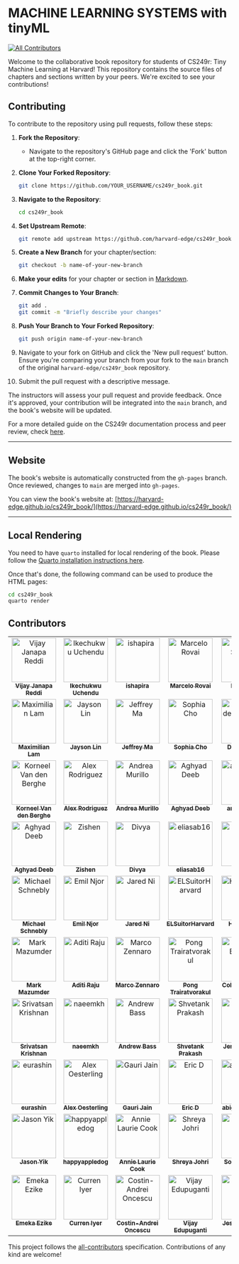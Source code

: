 # MACHINE LEARNING SYSTEMS with tinyML

[![All Contributors](https://img.shields.io/github/all-contributors/harvard-edge/cs249r_book?color=ee8449&style=flat-square)](#contributors)

Welcome to the collaborative book repository for students of CS249r: Tiny Machine Learning at Harvard! This repository
contains the source files of chapters and sections written by your peers. We're excited to see your contributions!

## Contributing

To contribute to the repository using pull requests, follow these steps:

1. **Fork the Repository**:

    - Navigate to the repository's GitHub page and click the 'Fork' button at the top-right corner.

2. **Clone Your Forked Repository**:

    ```bash
    git clone https://github.com/YOUR_USERNAME/cs249r_book.git
    ```

3. **Navigate to the Repository**:

    ```bash
    cd cs249r_book
    ```

4. **Set Upstream Remote**:

    ```bash
    git remote add upstream https://github.com/harvard-edge/cs249r_book.git
    ```

5. **Create a New Branch** for your chapter/section:

    ```bash
    git checkout -b name-of-your-new-branch
    ```

6. **Make your edits** for your chapter or section in [Markdown](https://quarto.org/docs/authoring/markdown-basics.html).

7. **Commit Changes to Your Branch**:

    ```bash
    git add .
    git commit -m "Briefly describe your changes"
    ```

8. **Push Your Branch to Your Forked Repository**:

    ```bash
    git push origin name-of-your-new-branch
    ```

9. Navigate to your fork on GitHub and click the 'New pull request' button. Ensure you're comparing your branch from
   your fork to the `main` branch of the original `harvard-edge/cs249r_book` repository.

10. Submit the pull request with a descriptive message.

The instructors will assess your pull request and provide feedback. Once it's approved, your contribution will be
integrated into the `main` branch, and the book's website will be updated.

For a more detailed guide on the CS249r documentation process and peer review,
check [here](https://docs.google.com/document/d/1izDoWwFLnV8XK2FYCl23_9KYL_7EQ5OWLo-PCNUGle0).

---

## Website

The book's website is automatically constructed from the `gh-pages` branch. Once reviewed, changes to `main` are merged
into `gh-pages`.

You can view the book's website
at: [https://harvard-edge.github.io/cs249r_book/](https://harvard-edge.github.io/cs249r_book/)

---

## Local Rendering

You need to have `quarto` installed for local rendering of the book. Please follow the [Quarto installation instructions here](https://quarto.org/docs/download/).

Once that's done, the following command can be
used to produce the HTML pages:

```bash
cd cs249r_book
quarto render
```

## Contributors

<!-- ALL-CONTRIBUTORS-LIST:START - Do not remove or modify this section -->
<!-- prettier-ignore-start -->
<!-- markdownlint-disable -->
<table>
  <tbody>
    <tr>
      <td align="center" valign="top" width="20%"><a href="https://github.com/profvjreddi"><img src="https://avatars.githubusercontent.com/profvjreddi?s=100" width="100px;" alt="Vijay Janapa Reddi"/><br /><sub><b>Vijay Janapa Reddi</b></sub></a><br /></td>
      <td align="center" valign="top" width="20%"><a href="https://github.com/uchendui"><img src="https://avatars.githubusercontent.com/uchendui?s=100" width="100px;" alt="Ikechukwu Uchendu"/><br /><sub><b>Ikechukwu Uchendu</b></sub></a><br /></td>
      <td align="center" valign="top" width="20%"><a href="https://github.com/ishapira1"><img src="https://avatars.githubusercontent.com/ishapira1?s=100" width="100px;" alt="ishapira"/><br /><sub><b>ishapira</b></sub></a><br /></td>
      <td align="center" valign="top" width="20%"><a href="https://github.com/Mjrovai"><img src="https://avatars.githubusercontent.com/Mjrovai?s=100" width="100px;" alt="Marcelo Rovai"/><br /><sub><b>Marcelo Rovai</b></sub></a><br /></td>
      <td align="center" valign="top" width="20%"><a href="https://github.com/mpstewart1"><img src="https://avatars.githubusercontent.com/mpstewart1?s=100" width="100px;" alt="Matthew Stewart"/><br /><sub><b>Matthew Stewart</b></sub></a><br /></td>
    </tr>
    <tr>
      <td align="center" valign="top" width="20%"><a href="https://github.com/harvard-edge/cs249r_book/graphs/contributors"><img src="https://www.gravatar.com/avatar/c7b5aef68ed90cb330dbfa449b9a7df5?d=identicon&s=100?s=100" width="100px;" alt="Maximilian Lam"/><br /><sub><b>Maximilian Lam</b></sub></a><br /></td>
      <td align="center" valign="top" width="20%"><a href="https://github.com/jaysonzlin"><img src="https://avatars.githubusercontent.com/jaysonzlin?s=100" width="100px;" alt="Jayson Lin"/><br /><sub><b>Jayson Lin</b></sub></a><br /></td>
      <td align="center" valign="top" width="20%"><a href="https://github.com/18jeffreyma"><img src="https://avatars.githubusercontent.com/18jeffreyma?s=100" width="100px;" alt="Jeffrey Ma"/><br /><sub><b>Jeffrey Ma</b></sub></a><br /></td>
      <td align="center" valign="top" width="20%"><a href="https://github.com/sophiacho1"><img src="https://avatars.githubusercontent.com/sophiacho1?s=100" width="100px;" alt="Sophia Cho"/><br /><sub><b>Sophia Cho</b></sub></a><br /></td>
      <td align="center" valign="top" width="20%"><a href="https://github.com/V0XNIHILI"><img src="https://avatars.githubusercontent.com/V0XNIHILI?s=100" width="100px;" alt="Douwe den Blanken"/><br /><sub><b>Douwe den Blanken</b></sub></a><br /></td>
    </tr>
    <tr>
      <td align="center" valign="top" width="20%"><a href="https://github.com/korneelf1"><img src="https://avatars.githubusercontent.com/korneelf1?s=100" width="100px;" alt="Korneel Van den Berghe"/><br /><sub><b>Korneel Van den Berghe</b></sub></a><br /></td>
      <td align="center" valign="top" width="20%"><a href="https://github.com/alxrod"><img src="https://avatars.githubusercontent.com/alxrod?s=100" width="100px;" alt="Alex Rodriguez"/><br /><sub><b>Alex Rodriguez</b></sub></a><br /></td>
      <td align="center" valign="top" width="20%"><a href="https://github.com/andreamurillomtz"><img src="https://avatars.githubusercontent.com/andreamurillomtz?s=100" width="100px;" alt="Andrea Murillo"/><br /><sub><b>Andrea Murillo</b></sub></a><br /></td>
      <td align="center" valign="top" width="20%"><a href="https://github.com/harvard-edge/cs249r_book/graphs/contributors"><img src="https://www.gravatar.com/avatar/b194a52ce8a8688068fb71c5ddc2509d?d=identicon&s=100?s=100" width="100px;" alt="Aghyad Deeb"/><br /><sub><b>Aghyad Deeb</b></sub></a><br /></td>
      <td align="center" valign="top" width="20%"><a href="https://github.com/arnaumarin"><img src="https://avatars.githubusercontent.com/arnaumarin?s=100" width="100px;" alt="arnaumarin"/><br /><sub><b>arnaumarin</b></sub></a><br /></td>
    </tr>
    <tr>
      <td align="center" valign="top" width="20%"><a href="https://github.com/aptl26"><img src="https://avatars.githubusercontent.com/aptl26?s=100" width="100px;" alt="Aghyad Deeb"/><br /><sub><b>Aghyad Deeb</b></sub></a><br /></td>
      <td align="center" valign="top" width="20%"><a href="https://github.com/zishenwan"><img src="https://avatars.githubusercontent.com/zishenwan?s=100" width="100px;" alt="Zishen"/><br /><sub><b>Zishen</b></sub></a><br /></td>
      <td align="center" valign="top" width="20%"><a href="https://github.com/DivyaAmirtharaj"><img src="https://avatars.githubusercontent.com/DivyaAmirtharaj?s=100" width="100px;" alt="Divya"/><br /><sub><b>Divya</b></sub></a><br /></td>
      <td align="center" valign="top" width="20%"><a href="https://github.com/eliasab16"><img src="https://avatars.githubusercontent.com/eliasab16?s=100" width="100px;" alt="eliasab16"/><br /><sub><b>eliasab16</b></sub></a><br /></td>
      <td align="center" valign="top" width="20%"><a href="https://github.com/oishib"><img src="https://avatars.githubusercontent.com/oishib?s=100" width="100px;" alt="oishib"/><br /><sub><b>oishib</b></sub></a><br /></td>
    </tr>
    <tr>
      <td align="center" valign="top" width="20%"><a href="https://github.com/michael-schnebly"><img src="https://avatars.githubusercontent.com/michael-schnebly?s=100" width="100px;" alt="Michael Schnebly"/><br /><sub><b>Michael Schnebly</b></sub></a><br /></td>
      <td align="center" valign="top" width="20%"><a href="https://github.com/Ekhao"><img src="https://avatars.githubusercontent.com/Ekhao?s=100" width="100px;" alt="Emil Njor"/><br /><sub><b>Emil Njor</b></sub></a><br /></td>
      <td align="center" valign="top" width="20%"><a href="https://github.com/jared-ni"><img src="https://avatars.githubusercontent.com/jared-ni?s=100" width="100px;" alt="Jared Ni"/><br /><sub><b>Jared Ni</b></sub></a><br /></td>
      <td align="center" valign="top" width="20%"><a href="https://github.com/ELSuitorHarvard"><img src="https://avatars.githubusercontent.com/ELSuitorHarvard?s=100" width="100px;" alt="ELSuitorHarvard"/><br /><sub><b>ELSuitorHarvard</b></sub></a><br /></td>
      <td align="center" valign="top" width="20%"><a href="https://github.com/BaeHenryS"><img src="https://avatars.githubusercontent.com/BaeHenryS?s=100" width="100px;" alt="Henry Bae"/><br /><sub><b>Henry Bae</b></sub></a><br /></td>
    </tr>
    <tr>
      <td align="center" valign="top" width="20%"><a href="https://github.com/mmaz"><img src="https://avatars.githubusercontent.com/mmaz?s=100" width="100px;" alt="Mark Mazumder"/><br /><sub><b>Mark Mazumder</b></sub></a><br /></td>
      <td align="center" valign="top" width="20%"><a href="https://github.com/AditiR-42"><img src="https://avatars.githubusercontent.com/AditiR-42?s=100" width="100px;" alt="Aditi Raju"/><br /><sub><b>Aditi Raju</b></sub></a><br /></td>
      <td align="center" valign="top" width="20%"><a href="https://github.com/marcozennaro"><img src="https://avatars.githubusercontent.com/marcozennaro?s=100" width="100px;" alt="Marco Zennaro"/><br /><sub><b>Marco Zennaro</b></sub></a><br /></td>
      <td align="center" valign="top" width="20%"><a href="https://github.com/pongtr"><img src="https://avatars.githubusercontent.com/pongtr?s=100" width="100px;" alt="Pong Trairatvorakul"/><br /><sub><b>Pong Trairatvorakul</b></sub></a><br /></td>
      <td align="center" valign="top" width="20%"><a href="https://github.com/colbybanbury"><img src="https://avatars.githubusercontent.com/colbybanbury?s=100" width="100px;" alt="Colby Banbury"/><br /><sub><b>Colby Banbury</b></sub></a><br /></td>
    </tr>
    <tr>
      <td align="center" valign="top" width="20%"><a href="https://github.com/srivatsankrishnan"><img src="https://avatars.githubusercontent.com/srivatsankrishnan?s=100" width="100px;" alt="Srivatsan Krishnan"/><br /><sub><b>Srivatsan Krishnan</b></sub></a><br /></td>
      <td align="center" valign="top" width="20%"><a href="https://github.com/Naeemkh"><img src="https://avatars.githubusercontent.com/Naeemkh?s=100" width="100px;" alt="naeemkh"/><br /><sub><b>naeemkh</b></sub></a><br /></td>
      <td align="center" valign="top" width="20%"><a href="https://github.com/arbass22"><img src="https://avatars.githubusercontent.com/arbass22?s=100" width="100px;" alt="Andrew Bass"/><br /><sub><b>Andrew Bass</b></sub></a><br /></td>
      <td align="center" valign="top" width="20%"><a href="https://github.com/ShvetankPrakash"><img src="https://avatars.githubusercontent.com/ShvetankPrakash?s=100" width="100px;" alt="Shvetank Prakash"/><br /><sub><b>Shvetank Prakash</b></sub></a><br /></td>
      <td align="center" valign="top" width="20%"><a href="https://github.com/jzhou1318"><img src="https://avatars.githubusercontent.com/jzhou1318?s=100" width="100px;" alt="Jennifer Zhou"/><br /><sub><b>Jennifer Zhou</b></sub></a><br /></td>
    </tr>
    <tr>
      <td align="center" valign="top" width="20%"><a href="https://github.com/eurashin"><img src="https://avatars.githubusercontent.com/eurashin?s=100" width="100px;" alt="eurashin"/><br /><sub><b>eurashin</b></sub></a><br /></td>
      <td align="center" valign="top" width="20%"><a href="https://github.com/alex-oesterling"><img src="https://avatars.githubusercontent.com/alex-oesterling?s=100" width="100px;" alt="Alex Oesterling"/><br /><sub><b>Alex Oesterling</b></sub></a><br /></td>
      <td align="center" valign="top" width="20%"><a href="https://github.com/Gjain234"><img src="https://avatars.githubusercontent.com/Gjain234?s=100" width="100px;" alt="Gauri Jain"/><br /><sub><b>Gauri Jain</b></sub></a><br /></td>
      <td align="center" valign="top" width="20%"><a href="https://github.com/gnodipac886"><img src="https://avatars.githubusercontent.com/gnodipac886?s=100" width="100px;" alt="Eric D"/><br /><sub><b>Eric D</b></sub></a><br /></td>
      <td align="center" valign="top" width="20%"><a href="https://github.com/abigailswallow"><img src="https://avatars.githubusercontent.com/abigailswallow?s=100" width="100px;" alt="abigailswallow"/><br /><sub><b>abigailswallow</b></sub></a><br /></td>
    </tr>
    <tr>
      <td align="center" valign="top" width="20%"><a href="https://github.com/jasonlyik"><img src="https://avatars.githubusercontent.com/jasonlyik?s=100" width="100px;" alt="Jason Yik"/><br /><sub><b>Jason Yik</b></sub></a><br /></td>
      <td align="center" valign="top" width="20%"><a href="https://github.com/happyappledog"><img src="https://avatars.githubusercontent.com/happyappledog?s=100" width="100px;" alt="happyappledog"/><br /><sub><b>happyappledog</b></sub></a><br /></td>
      <td align="center" valign="top" width="20%"><a href="https://github.com/harvard-edge/cs249r_book/graphs/contributors"><img src="https://www.gravatar.com/avatar/5e54b07d4211cb3444f77b0034bbdee7?d=identicon&s=100?s=100" width="100px;" alt="Annie Laurie Cook"/><br /><sub><b>Annie Laurie Cook</b></sub></a><br /></td>
      <td align="center" valign="top" width="20%"><a href="https://github.com/sjohri20"><img src="https://avatars.githubusercontent.com/sjohri20?s=100" width="100px;" alt="Shreya Johri"/><br /><sub><b>Shreya Johri</b></sub></a><br /></td>
      <td align="center" valign="top" width="20%"><a href="https://github.com/skmur"><img src="https://avatars.githubusercontent.com/skmur?s=100" width="100px;" alt="Sonia Murthy"/><br /><sub><b>Sonia Murthy</b></sub></a><br /></td>
    </tr>
    <tr>
      <td align="center" valign="top" width="20%"><a href="https://github.com/eezike"><img src="https://avatars.githubusercontent.com/eezike?s=100" width="100px;" alt="Emeka Ezike"/><br /><sub><b>Emeka Ezike</b></sub></a><br /></td>
      <td align="center" valign="top" width="20%"><a href="https://github.com/ciyer64"><img src="https://avatars.githubusercontent.com/ciyer64?s=100" width="100px;" alt="Curren Iyer"/><br /><sub><b>Curren Iyer</b></sub></a><br /></td>
      <td align="center" valign="top" width="20%"><a href="https://github.com/harvard-edge/cs249r_book/graphs/contributors"><img src="https://www.gravatar.com/avatar/24df90dddcbf1a01b721692e0f05a60e?d=identicon&s=100?s=100" width="100px;" alt="Costin-Andrei Oncescu"/><br /><sub><b>Costin-Andrei Oncescu</b></sub></a><br /></td>
      <td align="center" valign="top" width="20%"><a href="https://github.com/vijay-edu"><img src="https://avatars.githubusercontent.com/vijay-edu?s=100" width="100px;" alt="Vijay Edupuganti"/><br /><sub><b>Vijay Edupuganti</b></sub></a><br /></td>
      <td align="center" valign="top" width="20%"><a href="https://github.com/jessicaquaye"><img src="https://avatars.githubusercontent.com/jessicaquaye?s=100" width="100px;" alt="Jessica Quaye"/><br /><sub><b>Jessica Quaye</b></sub></a><br /></td>
    </tr>
  </tbody>
</table>

<!-- markdownlint-restore -->
<!-- prettier-ignore-end -->

<!-- ALL-CONTRIBUTORS-LIST:END -->

This project follows the [all-contributors](https://allcontributors.org) specification. Contributions of any kind are
welcome!
